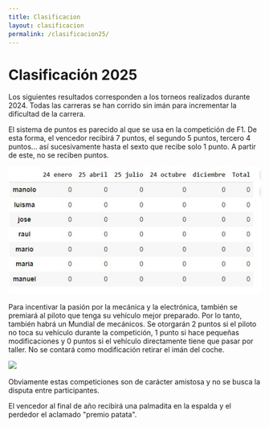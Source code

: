```yaml
---
title: Clasificacion
layout: clasificacion
permalink: /clasificacion25/
---
```


# Clasificación 2025

Los siguientes resultados corresponden a los torneos realizados durante 2024. Todas las carreras se han corrido sin imán para incrementar la dificultad de la carrera.

El sistema de puntos es parecido al que se usa en la competición de F1. De esta forma, el vencedor recibirá 7 puntos, el segundo 5 puntos, tercero 4 puntos... así sucesivamente hasta el sexto que recibe solo 1 punto. A partir de este, no se reciben puntos.

![](../docs/images/clasificacion25.jpeg)

Para incentivar la pasión por la mecánica y la electrónica, también se premiará al piloto que tenga su vehículo mejor preparado. Por lo tanto, también habrá un Mundial de mecánicos. Se otorgarán 2 puntos si el piloto no toca su vehículo durante la competición, 1 punto si hace pequeñas modificaciones y 0 puntos si el vehículo directamente tiene que pasar por taller. No se contará como modificación retirar el imán del coche.

![](../docs/images/clasificacionM25.jpeg)

Obviamente estas competiciones son de carácter amistosa y no se busca la disputa entre participantes.

El vencedor al final de año recibirá una palmadita en la espalda y el perdedor el aclamado "premio patata".
